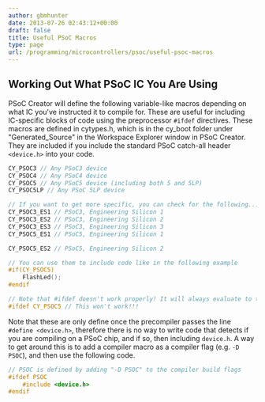 ```yaml
---
author: gbmhunter
date: 2013-07-26 02:43:12+00:00
draft: false
title: Useful PSoC Macros
type: page
url: /programming/microcontrollers/psoc/useful-psoc-macros
---
```


## Working Out What PSoC IC You Are Using

PSoC Creator will define the following variable-like macros depending on what IC you've instructed it to compile for. These are useful for including IC-specific blocks of code using the preprocessor `#ifdef` directives. These macros are defined in cytypes.h, which is in the cy_boot folder under "Generated_Source" in the Workspace Explorer window in PSoC Creator. They are included if you include the standard PSoC catch-all header `<device.h>` into your code.
    
```c
CY_PSOC3 // Any PSoC3 device
CY_PSOC4 // Any PSoC4 device
CY_PSOC5 // Any PSoC5 device (including both 5 and 5LP)
CY_PSOC5LP // Any PSoC 5LP device

// If you want to get more specific, you can check for the following...
CY_PSOC3_ES1 // PSoC3, Engineering Silicon 1
CY_PSOC3_ES2 // PSoC3, Engineering Silicon 2
CY_PSOC3_ES3 // PSoC3, Engineering Silicon 3
CY_PSOC5_ES1 // PSoC5, Engineering Silicon 1

CY_PSOC5_ES2 // PSoC5, Engineering Silicon 2

// You can use them to include code like in the following example
#if(CY_PSOC5)
    FlashLed();
#endif

// Note that #ifdef doesn't work properly! It will always evaluate to true.// Don't know why. Always use the directive #if
#ifdef CY_PSOC5 // This won't work!!!
```

Note that these are only define once the precompiler passes the line `#define <device.h>`, therefore there is no way to write code that detects if you are compiling on a PSoC chip, and if so, then including `device.h`. A way to get around this is to add a compiler macro as a compiler flag (e.g. `-D PSOC`), and then use the following code.

```c
// PSOC is defined by adding "-D PSOC" to the compiler build flags
#ifdef PSOC
    #include <device.h>
#endif
```
